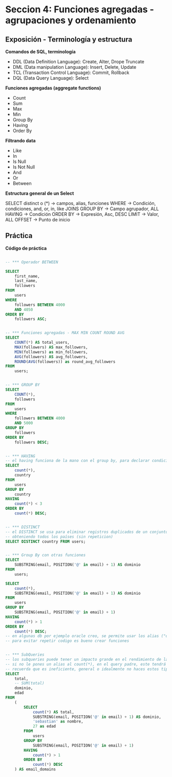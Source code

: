 # Seccion 4: Funciones agregadas - agrupaciones y ordenamiento

## Exposición - Terminología y estructura

**Comandos de SQL, terminología**

-   DDL (Data Definition Language): Create, Alter, Drope Truncate
-   DML (Data manipulation Language): Insert, Delete, Update
-   TCL (Transaction Control Language): Commit, Rollback
-   DQL (Data Query Language): Select

**Funciones agregadas (aggregate functions)**

-   Count
-   Sum
-   Max
-   Min
-   Group By
-   Having
-   Order By

**Filtrando data**

-   Like
-   In
-   Is Null
-   Is Not Null
-   And
-   Or
-   Between

**Estructura general de un Select**

SELECT distinct o (\*) -> campos, alias, funciones
WHERE -> Condición, condiciones, and, or, in, like
JOINS
GROUP BY -> Campo agrupador, ALL
HAVING -> Condición
ORDER BY -> Expresión, Asc, DESC
LIMIT -> Valor, ALL
OFFSET -> Punto de inicio

## Práctica

**Código de práctica**

```SQL

-- *** Operador BETWEEN

SELECT
    first_name,
    last_name,
    followers
FROM
    users
WHERE
    followers BETWEEN 4000
    AND 4050
ORDER BY
    followers ASC;


-- *** Funciones agregadas - MAX MIN COUNT ROUND AVG
SELECT
    COUNT(*) AS total_users,
    MAX(followers) AS max_followers,
    MIN(followers) as min_followers,
    AVG(followers) AS avg_followers,
    ROUND(AVG(followers)) as round_avg_followers
FROM
    users;


-- *** GROUP BY
SELECT
    COUNT(*),
    followers
FROM
    users
WHERE
    followers BETWEEN 4000
    AND 5000
GROUP BY
    followers
ORDER BY
    followers DESC;


-- *** HAVING
-- el having funciona de la mano con el group by, para declarar condiciones
SELECT
    count(*),
    country
FROM
    users
GROUP BY
    country
HAVING
    count(*) < 3
ORDER BY
    count(*) DESC;


-- *** DISTINCT
-- el DISTINCT se usa para eliminar registros duplicados de un conjunto de resultados y devolver solo valores unicos
-- obteniendo todos los países (sin repeticion)
SELECT DISTINCT country FROM users;


-- *** Group By con otras funciones
SELECT
    SUBSTRING(email, POSITION('@' in email) + 1) AS dominio
FROM
    users;

SELECT
    count(*),
    SUBSTRING(email, POSITION('@' in email) + 1) AS dominio
FROM
    users
GROUP BY
    SUBSTRING(email, POSITION('@' in email) + 1)
HAVING
    count(*) > 1
ORDER BY
    count(*) DESC;
-- en algunas db por ejemplo oracle creo, se permite usar los alias ("dominio" por ejemplo) con el group by... en mi caso si me permitia, pero en otras db puede no funcionar.
-- para evitar repetir codigo es bueno crear funciones


-- *** SubQueries
-- los subqueries puede tener un impacto grande en el rendimiento de la db si es que se tienen demasiados registros
-- si no le pones un alias al count(*), en el query padre, este tendrá el nombre o podras seleccionarlo como "count"
-- recuerda que es ineficiente, general o idealmente no haces estos tipos de subquerys
SELECT
    total,
    -- SUM(total)
    dominio,
    edad
FROM
    (
        SELECT
            count(*) AS total,
            SUBSTRING(email, POSITION('@' in email) + 1) AS dominio,
            'sebastian' as nombre,
            27 as edad
        FROM
            users
        GROUP BY
            SUBSTRING(email, POSITION('@' in email) + 1)
        HAVING
            count(*) > 1
        ORDER BY
            count(*) DESC
    ) AS email_domains

```
